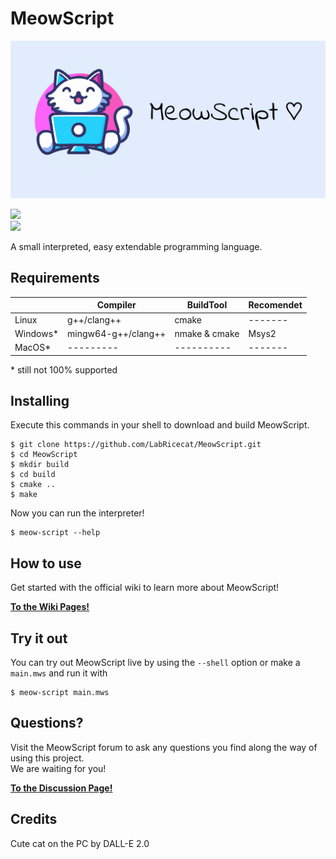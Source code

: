 # MeowScript

![Error Loading Image!](./assets/LogoLong.png)

<div id="badges">
   <img src="https://img.shields.io/github/v/release/LabRiceCat/MeowScript?label=latest&style=for-the-badge"/>
</div>
<img src="https://img.shields.io/github/license/LabRiceCat/MeowScript"/>  

A small interpreted, easy extendable programming language.  

## Requirements
|             | Compiler            | BuildTool     | Recomendet|
|-------------|---------------------|---------------|-----------|
| Linux       | g++/clang++         | cmake         |  -------  |
| Windows*    | mingw64-g++/clang++ | nmake & cmake |   Msys2   |
| MacOS*      | ---------           | ----------    |  -------  |

\* still not 100% supported

## Installing
Execute this commands in your shell to download and build MeowScript.
```
$ git clone https://github.com/LabRicecat/MeowScript.git
$ cd MeowScript
$ mkdir build
$ cd build
$ cmake ..
$ make
```
Now you can run the interpreter!
```
$ meow-script --help
```

## How to use
Get started with the official wiki to learn more about MeowScript!

**[To the Wiki Pages!](https://github.com/SirWolfi/MeowScript/wiki)**

## Try it out
You can try out MeowScript live by using the `--shell` option or make a `main.mws` and run it with
```
$ meow-script main.mws
```

## Questions?
Visit the MeowScript forum to ask any questions you find along the way of using this project.  
We are waiting for you!

**[To the Discussion Page!](https://github.com/LabRicecat/MeowScript/discussions/categories/forum)**

## Credits
Cute cat on the PC by DALL-E 2.0
